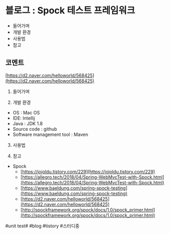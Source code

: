 # 블로그 : Spock 테스트 프레임워크
* 들어가며
* 개발 환경
* 사용법
* 참고

**코멘트**
-
[https://d2.naver.com/helloworld/568425](https://d2.naver.com/helloworld/568425)

1. 들어가며

2. 개발 환경

* OS : Mac OS
* IDE: Intellij
* Java : JDK 1.8
* Source code : github
* Software management tool : Maven

3. 사용법

4. 참고

* Spock
	* [https://jojoldu.tistory.com/229](https://jojoldu.tistory.com/229)
	* [https://allegro.tech/2018/04/Spring-WebMvcTest-with-Spock.html](https://allegro.tech/2018/04/Spring-WebMvcTest-with-Spock.html)
	* [https://www.baeldung.com/spring-spock-testing](https://www.baeldung.com/spring-spock-testing)
	* [https://d2.naver.com/helloworld/568425](https://d2.naver.com/helloworld/568425)
	* [http://spockframework.org/spock/docs/1.0/spock_primer.html](http://spockframework.org/spock/docs/1.0/spock_primer.html)

#unit test# #blog #tistory #스터디중